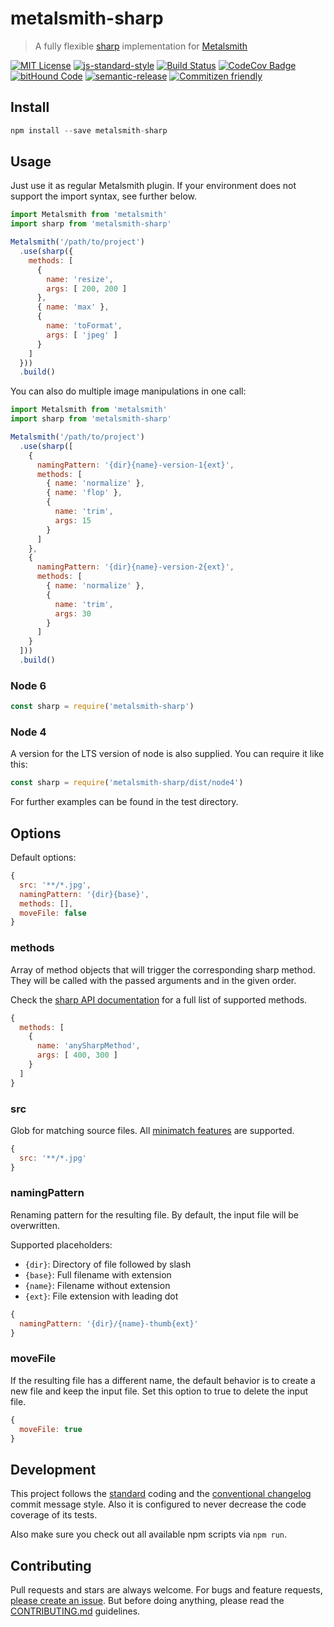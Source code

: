 # metalsmith-sharp

> A fully flexible [sharp](http://sharp.dimens.io/) implementation for [Metalsmith](http://www.metalsmith.io/)

[![MIT License](https://img.shields.io/badge/license-MIT-blue.svg)](https://axe312.mit-license.org)
[![js-standard-style](https://img.shields.io/badge/code%20style-standard-brightgreen.svg?style=flat)](https://github.com/feross/standard)
[![Build Status](https://img.shields.io/circleci/project/axe312ger/metalsmith-sharp.svg?maxAge=2592000)](https://circleci.com/gh/axe312ger/metalsmith-sharp)
[![CodeCov Badge](https://img.shields.io/codecov/c/github/axe312ger/metalsmith-sharp.svg?maxAge=2592000)](https://codecov.io/gh/axe312ger/metalsmith-sharp)
[![bitHound Code](https://www.bithound.io/github/axe312ger/metalsmith-sharp/badges/code.svg)](https://www.bithound.io/github/axe312ger/metalsmith-webpack-suite)
[![semantic-release](https://img.shields.io/badge/%F0%9F%93%A6%F0%9F%9A%80-semantic--release-e10079.svg)](https://github.com/semantic-release/semantic-release)
[![Commitizen friendly](https://img.shields.io/badge/commitizen-friendly-brightgreen.svg)](http://commitizen.github.io/cz-cli/)

## Install

```js
npm install --save metalsmith-sharp
```

## Usage

Just use it as regular Metalsmith plugin. If your environment does not support the import syntax, see further below.

```js
import Metalsmith from 'metalsmith'
import sharp from 'metalsmith-sharp'

Metalsmith('/path/to/project')
  .use(sharp({
    methods: [
      {
        name: 'resize',
        args: [ 200, 200 ]
      },
      { name: 'max' },
      {
        name: 'toFormat',
        args: [ 'jpeg' ]
      }
    ]
  }))
  .build()
```

You can also do multiple image manipulations in one call:

```js
import Metalsmith from 'metalsmith'
import sharp from 'metalsmith-sharp'

Metalsmith('/path/to/project')
  .use(sharp([
    {
      namingPattern: '{dir}{name}-version-1{ext}',
      methods: [
        { name: 'normalize' },
        { name: 'flop' },
        {
          name: 'trim',
          args: 15
        }
      ]
    },
    {
      namingPattern: '{dir}{name}-version-2{ext}',
      methods: [
        { name: 'normalize' },
        {
          name: 'trim',
          args: 30
        }
      ]
    }
  ]))
  .build()
```

### Node 6
```js
const sharp = require('metalsmith-sharp')
```

### Node 4
A version for the LTS version of node is also supplied. You can require it like this:

```js
const sharp = require('metalsmith-sharp/dist/node4')
```


For further examples can be found in the test directory.

## Options

Default options:
```js
{
  src: '**/*.jpg',
  namingPattern: '{dir}{base}',
  methods: [],
  moveFile: false
}
```

### methods

Array of method objects that will trigger the corresponding sharp method. They will be called with the passed arguments and in the given order.

Check the [sharp API documentation](http://sharp.dimens.io/en/stable/api/) for a full list of supported methods.

```js
{
  methods: [
    {
      name: 'anySharpMethod',
      args: [ 400, 300 ]
    }
  ]
}
```

### src

Glob for matching source files. All [minimatch features]() are supported.

```js
{
  src: '**/*.jpg'
}
```

### namingPattern

Renaming pattern for the resulting file. By default, the input file will be overwritten.

Supported placeholders:
* `{dir}`: Directory of file followed by slash
* `{base}`: Full filename with extension
* `{name}`: Filename without extension
* `{ext}`: File extension with leading dot

```js
{
  namingPattern: '{dir}/{name}-thumb{ext}'
}
```

### moveFile

If the resulting file has a different name, the default behavior is to create a new file and keep the input file. Set this option to true to delete the input file.

```js
{
  moveFile: true
}
```

## Development

This project follows the [standard](https://github.com/feross/standard) coding and the [conventional changelog](https://github.com/conventional-changelog/conventional-changelog-angular/blob/master/convention.md) commit message style. Also it is configured to never decrease the code coverage of its tests.

Also make sure you check out all available npm scripts via `npm run`.

## Contributing

Pull requests and stars are always welcome. For bugs and feature requests, [please create an issue](https://github.com/axe312ger/metalsmith-sharp/issues/new).
But before doing anything, please read the [CONTRIBUTING.md](./CONTRIBUTING.md) guidelines.
